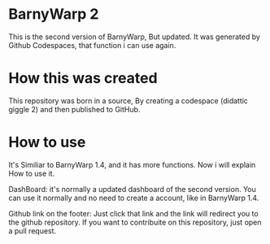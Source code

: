 # BarnyWarp 2
This is the second version of BarnyWarp, But updated. It was generated by Github Codespaces, that function i can use again.
# How this was created
This repository was born in a source, By creating a codespace (didattic giggle 2) and then published to GitHub.
# How to use
It's Similiar to BarnyWarp 1.4, and it has more functions. Now i will explain How to use it.

DashBoard: it's normally a updated dashboard of the second version. You can use it normally and no need to create a account, like in BarnyWarp 1.4.

Github link on the footer: Just click that link and the link will redirect you to the github repository. If you want to contribuite on this repository, just open a pull request.